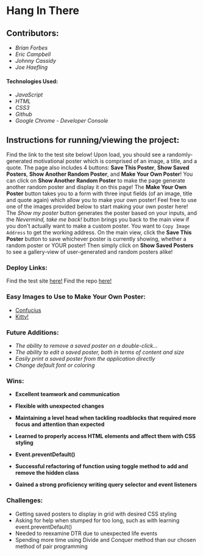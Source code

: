 # Hang In There

## Contributors:
* *Brian Forbes*
* *Eric Campbell*
* *Johnny Cassidy*
* *Joe Haefling*

#### Technologies Used:
* *JavaScript*
* *HTML*
* *CSS3*
* *Github*
* *Google Chrome - Developer Console*

## Instructions for running/viewing the project:
Find the link to the test site below! Upon load, you should see a randomly-generated motivational poster which is comprised of an image, a title, and a quote. The page also includes 4 buttons: **Save This Poster**, **Show Saved Posters**, **Show Another Random Poster**, and **Make Your Own Poster**! You can click on **Show Another Random Poster** to make the page generate another random poster and display it on this page! The **Make Your Own Poster** button takes you to a form with three input fields (of an image, title and quote again) which allow you to make your own poster! Feel free to use one of the images provided below to start making your own poster here! The *Show my poster* button generates the poster based on your inputs, and the *Nevermind, take me back!* button brings you back to the main view if you don't actually want to make a custom poster. You want to `Copy Image Address` to get the working address. On the main view, click the **Save This Poster** button to save whichever poster is currently showing, whether a random poster or YOUR poster! Then simply click on **Show Saved Posters** to see a gallery-view of user-generated and random posters alike!

### Deploy Links:
Find the test site [here!](https://mainlyetcetera.github.io/hang-in-there-boilerplate/)
Find the repo [here!](https://github.com/mainlyetcetera/hang-in-there-boilerplate)

### Easy Images to Use to Make Your Own Poster:
* [Confucius](https://addicted2success.com/wp-content/uploads/2018/08/Confucius.jpg)<br/>
* [Kitty!](https://icatcare.org/app/uploads/2018/07/Thinking-of-getting-a-cat.png)

### Future Additions:
  * *The ability to remove a saved poster on a double-click...*
  * *The ability to edit a saved poster, both in terms of content and size*
  * *Easily print a saved poster from the application directly*
  * *Change default font or coloring*

### Wins:
  * **Excellent teamwork and communication**
  * **Flexible with unexpected changes**
  * **Maintaining a level head when tackling roadblocks that required more focus and attention than expected**

  * **Learned to properly access HTML elements and affect them with CSS styling**
  * **Event.preventDefault()**
  * **Successful refactoring of function using toggle method to add and remove the hidden class**
  * **Gained a strong proficiency writing query selector and event listeners**

### Challenges:
  * Getting saved posters to display in grid with desired CSS styling
  * Asking for help when stumped for too long, such as with learning event.preventDefault()
  * Needed to reexamine DTR due to unexpected life events
  * Spending more time using Divide and Conquer method than our chosen method of pair programming

